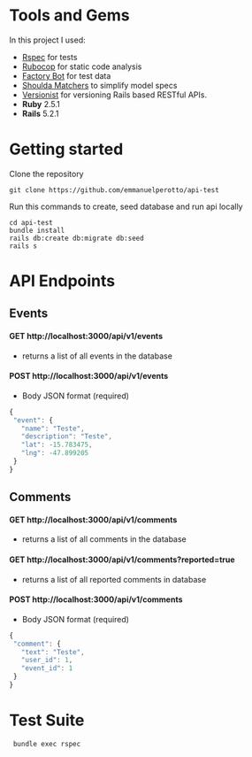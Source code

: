# Tools and Gems

In this project I used:
- [Rspec](https://github.com/rspec/rspec-rails) for tests
- [Rubocop](https://github.com/rubocop-hq/rubocop) for static code analysis
- [Factory Bot](https://github.com/thoughtbot/factory_bot) for test data
- [Shoulda Matchers](https://github.com/thoughtbot/shoulda-matchers) to simplify model specs
- [Versionist](https://github.com/bploetz/versionist) for versioning Rails based RESTful APIs.
- **Ruby** 2.5.1
- **Rails** 5.2.1

# Getting started

Clone the repository
```
git clone https://github.com/emmanuelperotto/api-test
```

Run this commands to create, seed database and run api locally
```
cd api-test
bundle install
rails db:create db:migrate db:seed
rails s
```

# API Endpoints

## Events
#### GET http://localhost:3000/api/v1/events
 - returns a list of all events in the database
#### POST http://localhost:3000/api/v1/events
 - Body JSON format (required)
 ```javascript
{
  "event": {
    "name": "Teste",
    "description": "Teste",
    "lat": -15.783475,
    "lng": -47.899205
  }
}
  ```

## Comments
#### GET http://localhost:3000/api/v1/comments
  - returns a list of all comments in the database
#### GET http://localhost:3000/api/v1/comments?reported=true
  - returns a list of all reported comments in database
#### POST http://localhost:3000/api/v1/comments
 - Body JSON format (required)
 ```javascript
{
  "comment": {
    "text": "Teste",
    "user_id": 1,
    "event_id": 1
  }
}
  ```

# Test Suite
 ```
  bundle exec rspec
 ```